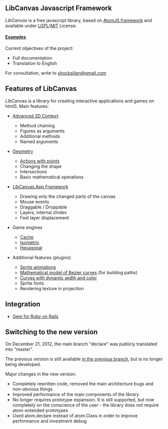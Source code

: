 ## LibCanvas Javascript Framework

*LibCanvas* is a free javascript library, based on [AtomJS framework](https://github.com/theshock/atomjs) and available under [LGPL](http://www.gnu.org/copyleft/lgpl.html)/[MIT](http://opensource.org/licenses/mit-license.php) License.

#### [Examples](http://libcanvas.github.com/)

Current objectives of the project:

* Full documentation
* Translation to English

For consultation, write to shocksilien@gmail.com

## Features of LibCanvas

LibCanvas is a library for creating interactive applications and games on html5. Main features:

* [Advanced 2D Context](https://github.com/theshock/libcanvas/blob/master/Docs/Ru/Core/Context2D.md):
  * Method chaining
  * Figures as arguments
  * Additional methods
  * Named arguments

* [Geometry](https://github.com/theshock/libcanvas/tree/master/Docs/Ru/Shapes)
  * [Actions with points](https://github.com/theshock/libcanvas/blob/master/Docs/Ru/Core/Point.md)
  * Changing the shape
  * Intersections
  * Basic mathematical operations


* [LibCanvas.App Framework](https://github.com/theshock/libcanvas/tree/master/Docs/Ru/App)
  * Drawing only the changed parts of the canvas
  * Mouse events
  * Draggable / Droppable
  * Layers, internal zIndex
  * Fast layer displacement


* Game engines
  * [Cache](https://github.com/theshock/libcanvas/blob/master/Docs/Ru/Engines/Tile/)
  * [Isometric](https://github.com/theshock/libcanvas/blob/master/Docs/Ru/Engines/Isometric/Projection.md)
  * [Hexagonal](https://github.com/theshock/libcanvas/blob/master/Docs/Ru/Engines/Hex/Projection.md)


* Additional features (plugins)
  * [Sprite animations](https://github.com/theshock/libcanvas/tree/master/Docs/Ru/Plugins/Animation)
  * [Mathematical model of Bezier curves](https://github.com/theshock/libcanvas/blob/master/Docs/Ru/Plugins/Curve.md) (for building paths)
  * [Curves with dynamic width and color](https://github.com/theshock/libcanvas/blob/master/Docs/Ru/Plugins/Curves.md)
  * Sprite fonts
  * Rendering texture in projection

## Integration

* [Gem for Ruby on Rails](https://github.com/tanraya/libcanvas-rails)

## Switching to the new version

On December 21, 2012, the main branch "declare" was publicly translated into "master".

The previous version is still available [in the previous branch](https://github.com/theshock/libcanvas/tree/previous), but is no longer being developed.

Major changes in the new version:

* Completely rewritten code, removed the main architecture bugs and non-obvious things
* Improved performance of the main components of the library
* No longer requires prototype expansion. It is still supported, but now completely on the conscience of the user - the library does not require atom-extended prototypes
* Used atom.declare instead of atom.Class in order to improve performance and investment debug